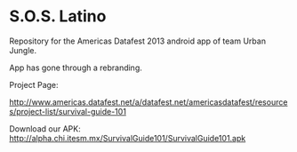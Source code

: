 S.O.S. Latino
================

Repository for the Americas Datafest 2013 android app of team Urban Jungle.

App has gone through a rebranding.

Project Page:

http://www.americas.datafest.net/a/datafest.net/americasdatafest/resources/project-list/survival-guide-101


Download our APK: http://alpha.chi.itesm.mx/SurvivalGuide101/SurvivalGuide101.apk
